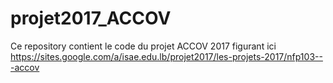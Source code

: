 # projet2017_ACCOV

Ce repository contient le code du projet ACCOV 2017 figurant ici  https://sites.google.com/a/isae.edu.lb/projet2017/les-projets-2017/nfp103---accov
